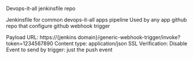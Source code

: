 Devops-it-all jenkinsfile repo

Jenkinsfile for common devops-it-all apps pipeline
Used by any app github repo that configure github webhook trigger

Payload URL: https://{jenkins domain}/generic-webhook-trigger/invoke?token=1234567890
Content type: application/json
SSL Verification: Disable
Event to send by trigger: just the push event


